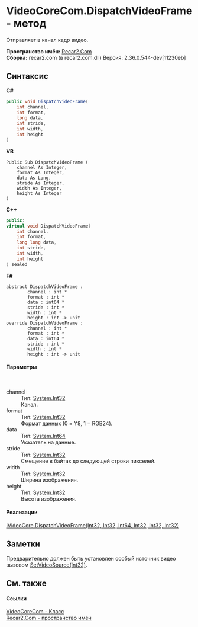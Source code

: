 # VideoCoreCom.DispatchVideoFrame - метод
 

Отправляет в канал кадр видео.

**Пространство имён:**&nbsp;<a href="68726a4f-5108-9c67-8918-cc6a6e73f216">Recar2.Com</a><br />**Сборка:**&nbsp;recar2.com (в recar2.com.dll) Версия: 2.36.0.544-dev[11230eb]

## Синтаксис

**C#**<br />
``` C#
public void DispatchVideoFrame(
	int channel,
	int format,
	long data,
	int stride,
	int width,
	int height
)
```

**VB**<br />
``` VB
Public Sub DispatchVideoFrame ( 
	channel As Integer,
	format As Integer,
	data As Long,
	stride As Integer,
	width As Integer,
	height As Integer
)
```

**C++**<br />
``` C++
public:
virtual void DispatchVideoFrame(
	int channel, 
	int format, 
	long long data, 
	int stride, 
	int width, 
	int height
) sealed
```

**F#**<br />
``` F#
abstract DispatchVideoFrame : 
        channel : int * 
        format : int * 
        data : int64 * 
        stride : int * 
        width : int * 
        height : int -> unit 
override DispatchVideoFrame : 
        channel : int * 
        format : int * 
        data : int64 * 
        stride : int * 
        width : int * 
        height : int -> unit 
```


#### Параметры
&nbsp;<dl><dt>channel</dt><dd>Тип:&nbsp;<a href="http://msdn2.microsoft.com/ru-ru/library/td2s409d" target="_blank">System.Int32</a><br />Канал.</dd><dt>format</dt><dd>Тип:&nbsp;<a href="http://msdn2.microsoft.com/ru-ru/library/td2s409d" target="_blank">System.Int32</a><br />Формат данных (0 = Y8, 1 = RGB24).</dd><dt>data</dt><dd>Тип:&nbsp;<a href="http://msdn2.microsoft.com/ru-ru/library/6yy583ek" target="_blank">System.Int64</a><br />Указатель на данные.</dd><dt>stride</dt><dd>Тип:&nbsp;<a href="http://msdn2.microsoft.com/ru-ru/library/td2s409d" target="_blank">System.Int32</a><br />Смещение в байтах до следующей строки пикселей.</dd><dt>width</dt><dd>Тип:&nbsp;<a href="http://msdn2.microsoft.com/ru-ru/library/td2s409d" target="_blank">System.Int32</a><br />Ширина изображения.</dd><dt>height</dt><dd>Тип:&nbsp;<a href="http://msdn2.microsoft.com/ru-ru/library/td2s409d" target="_blank">System.Int32</a><br />Высота изображения.</dd></dl>

#### Реализации
<a href="c9311895-9223-07d6-175f-a8efbe231dbe">IVideoCore.DispatchVideoFrame(Int32, Int32, Int64, Int32, Int32, Int32)</a><br />

## Заметки
Предварительно должен быть установлен особый источник видео вызовом <a href="c0b4b843-cb4a-358d-c8a7-a6ee8b787369">SetVideoSource(Int32)</a>.

## См. также


#### Ссылки
<a href="ccf26244-bb52-2173-a366-1022cb598c45">VideoCoreCom - Класс</a><br /><a href="68726a4f-5108-9c67-8918-cc6a6e73f216">Recar2.Com - пространство имён</a><br />